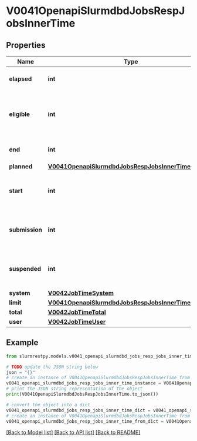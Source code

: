 # V0041OpenapiSlurmdbdJobsRespJobsInnerTime


## Properties

Name | Type | Description | Notes
------------ | ------------- | ------------- | -------------
**elapsed** | **int** | Elapsed time in seconds | [optional]
**eligible** | **int** | Time when the job became eligible to run (UNIX timestamp) | [optional]
**end** | **int** | End time (UNIX timestamp) | [optional]
**planned** | [**V0041OpenapiSlurmdbdJobsRespJobsInnerTimePlanned**](V0041OpenapiSlurmdbdJobsRespJobsInnerTimePlanned.md) |  | [optional]
**start** | **int** | Time execution began (UNIX timestamp) | [optional]
**submission** | **int** | Time when the job was submitted (UNIX timestamp) | [optional]
**suspended** | **int** | Total time in suspended state in seconds | [optional]
**system** | [**V0042JobTimeSystem**](V0042JobTimeSystem.md) |  | [optional]
**limit** | [**V0041OpenapiSlurmdbdJobsRespJobsInnerTimeLimit**](V0041OpenapiSlurmdbdJobsRespJobsInnerTimeLimit.md) |  | [optional]
**total** | [**V0042JobTimeTotal**](V0042JobTimeTotal.md) |  | [optional]
**user** | [**V0042JobTimeUser**](V0042JobTimeUser.md) |  | [optional]

## Example

```python
from slurmrestpy.models.v0041_openapi_slurmdbd_jobs_resp_jobs_inner_time import V0041OpenapiSlurmdbdJobsRespJobsInnerTime

# TODO update the JSON string below
json = "{}"
# create an instance of V0041OpenapiSlurmdbdJobsRespJobsInnerTime from a JSON string
v0041_openapi_slurmdbd_jobs_resp_jobs_inner_time_instance = V0041OpenapiSlurmdbdJobsRespJobsInnerTime.from_json(json)
# print the JSON string representation of the object
print(V0041OpenapiSlurmdbdJobsRespJobsInnerTime.to_json())

# convert the object into a dict
v0041_openapi_slurmdbd_jobs_resp_jobs_inner_time_dict = v0041_openapi_slurmdbd_jobs_resp_jobs_inner_time_instance.to_dict()
# create an instance of V0041OpenapiSlurmdbdJobsRespJobsInnerTime from a dict
v0041_openapi_slurmdbd_jobs_resp_jobs_inner_time_from_dict = V0041OpenapiSlurmdbdJobsRespJobsInnerTime.from_dict(v0041_openapi_slurmdbd_jobs_resp_jobs_inner_time_dict)
```
[[Back to Model list]](../README.md#documentation-for-models) [[Back to API list]](../README.md#documentation-for-api-endpoints) [[Back to README]](../README.md)


